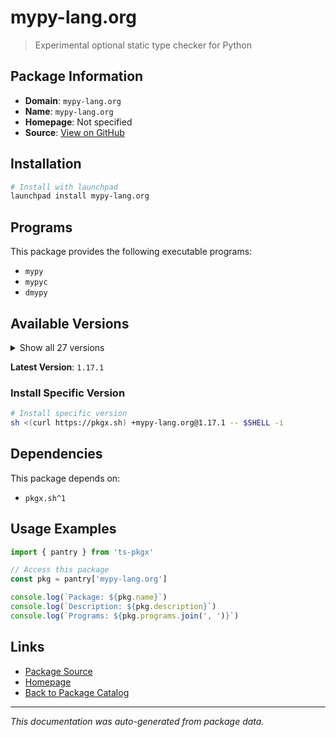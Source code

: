 # mypy-lang.org

> Experimental optional static type checker for Python

## Package Information

- **Domain**: `mypy-lang.org`
- **Name**: `mypy-lang.org`
- **Homepage**: Not specified
- **Source**: [View on GitHub](https://github.com/pkgxdev/pantry/tree/main/projects/mypy-lang.org/package.yml)

## Installation

```bash
# Install with launchpad
launchpad install mypy-lang.org
```

## Programs

This package provides the following executable programs:

- `mypy`
- `mypyc`
- `dmypy`

## Available Versions

<details>
<summary>Show all 27 versions</summary>

- `1.17.1`, `1.17.0`, `1.16.1`, `1.16.0`, `1.15.0`
- `1.14.1`, `1.14.0`, `1.13.0`, `1.12.1`, `1.12.0`
- `1.11.2`, `1.11.1`, `1.11.0`, `1.10.1`, `1.10.0`
- `1.9.0`, `1.8.0`, `1.7.1`, `1.7.0`, `1.6.1`
- `1.6.0`, `1.5.1`, `1.5.0`, `1.4.1`, `1.4.0`
- `1.3.0`, `1.2.0`

</details>

**Latest Version**: `1.17.1`

### Install Specific Version

```bash
# Install specific version
sh <(curl https://pkgx.sh) +mypy-lang.org@1.17.1 -- $SHELL -i
```

## Dependencies

This package depends on:

- `pkgx.sh^1`

## Usage Examples

```typescript
import { pantry } from 'ts-pkgx'

// Access this package
const pkg = pantry['mypy-lang.org']

console.log(`Package: ${pkg.name}`)
console.log(`Description: ${pkg.description}`)
console.log(`Programs: ${pkg.programs.join(', ')}`)
```

## Links

- [Package Source](https://github.com/pkgxdev/pantry/tree/main/projects/mypy-lang.org/package.yml)
- [Homepage](#)
- [Back to Package Catalog](../../package-catalog.md)

---

*This documentation was auto-generated from package data.*

